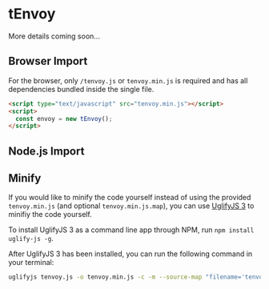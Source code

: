 # tEnvoy

More details coming soon...

## Browser Import
For the browser, only `/tenvoy.js` or `tenvoy.min.js` is required and has all dependencies bundled inside the single file.

```html
<script type="text/javascript" src="tenvoy.min.js"></script>
<script>
  const envoy = new tEnvoy();
</script>
```

## Node.js Import

## Minify
If you would like to minify the code yourself instead of using the provided `tenvoy.min.js` (and optional `tenvoy.min.js.map`), you can use [UglifyJS 3](https://github.com/mishoo/UglifyJS) to minifiy the code yourself.

To install UglifyJS 3 as a command line app through NPM, run `npm install uglify-js -g`.

After UglifyJS 3 has been installed, you can run the following command in your terminal:
```bash
uglifyjs tenvoy.js -o tenvoy.min.js -c -m --source-map "filename='tenvoy.min.js.map',url='tenvoy.min.js.map'"
```

